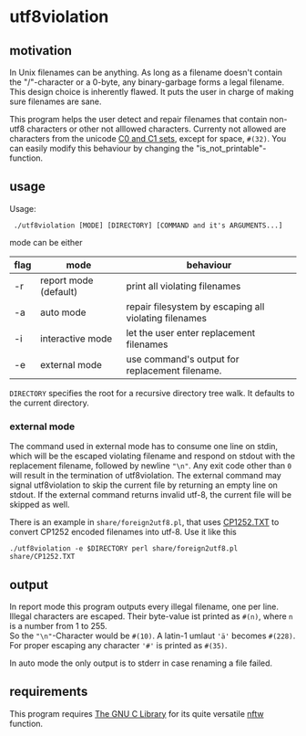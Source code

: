 utf8violation
=============

motivation
----------

In Unix filenames can be anything. 
As long as a filename doesn't contain the "/"-character or a 0-byte, any binary-garbage forms a legal filename.
This design choice is inherently flawed. It puts the user in charge of making sure filenames are sane.

This program helps the user detect and repair filenames that contain non-utf8 characters or other not alllowed characters.
Currenty not allowed are characters from the
unicode [C0 and C1 sets](https://en.wikipedia.org/wiki/C0_and_C1_control_codes), except for space, `#(32)`.
You can easily modify this behaviour by changing the "is_not_printable"-function.


usage
-----

Usage:

     ./utf8violation [MODE] [DIRECTORY] [COMMAND and it's ARGUMENTS...]

mode can be either     

| flag | mode              | behaviour                                              |
|---|----------------------|--------------------------------------------------------|
|-r | report mode (default)| print all violating filenames                          |
|-a | auto mode            | repair filesystem by escaping all violating filenames  |
|-i | interactive mode     | let the user enter replacement filenames               |
|-e | external mode        | use command's output for replacement filename.         |

`DIRECTORY` specifies the root for a recursive directory tree walk. 
It defaults to the current directory.

### external mode

The command used in external mode has to consume one line on stdin, which
will be the escaped violating filename and respond on stdout with
the replacement filename, followed by newline `"\n"`. Any exit code other than `0`
will result in the termination of utf8violation.
The external command may signal utf8violation to skip the current file by
returning an empty line on stdout.
If the external command returns invalid utf-8, the current file will be skipped as well.

There is an example in `share/foreign2utf8.pl`, 
that uses [CP1252.TXT](http://unicode.org/Public/MAPPINGS/VENDORS/MICSFT/WINDOWS/CP1252.TXT)
to convert CP1252 encoded filenames into utf-8. 
Use it like this

    ./utf8violation -e $DIRECTORY perl share/foreign2utf8.pl share/CP1252.TXT


output
------

In report mode this program outputs every illegal filename, one per line.
Illegal characters are escaped. Their byte-value ist printed as `#(n)`, where `n` is a number from 1 to 255.  
So the `"\n"`-Character would be `#(10)`. A latin-1 umlaut `'ä'` becomes `#(228)`.  
For proper escaping any character `'#'` is printed as `#(35)`.

In auto mode the only output is to stderr in case renaming a file failed.


requirements
------------

This program requires [The GNU C Library](http://www.gnu.org/software/libc/)
for its quite versatile [nftw](http://www.gnu.org/software/libc/manual/html_node/Working-with-Directory-Trees.html#Working-with-Directory-Trees) function.
